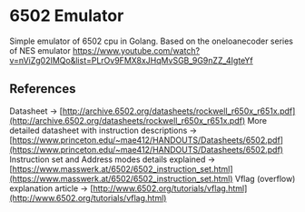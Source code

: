 # 6502 Emulator

Simple emulator of 6502 cpu in Golang.
Based on the oneloanecoder series of NES emulator https://www.youtube.com/watch?v=nViZg02IMQo&list=PLrOv9FMX8xJHqMvSGB_9G9nZZ_4IgteYf

## References

Datasheet -> [http://archive.6502.org/datasheets/rockwell_r650x_r651x.pdf](http://archive.6502.org/datasheets/rockwell_r650x_r651x.pdf)
More detailed datasheet with instruction descriptions -> [https://www.princeton.edu/~mae412/HANDOUTS/Datasheets/6502.pdf](https://www.princeton.edu/~mae412/HANDOUTS/Datasheets/6502.pdf)
Instruction set and Address modes details explained -> [https://www.masswerk.at/6502/6502_instruction_set.html](https://www.masswerk.at/6502/6502_instruction_set.html)
Vflag (overflow) explanation article -> [http://www.6502.org/tutorials/vflag.html](http://www.6502.org/tutorials/vflag.html)

